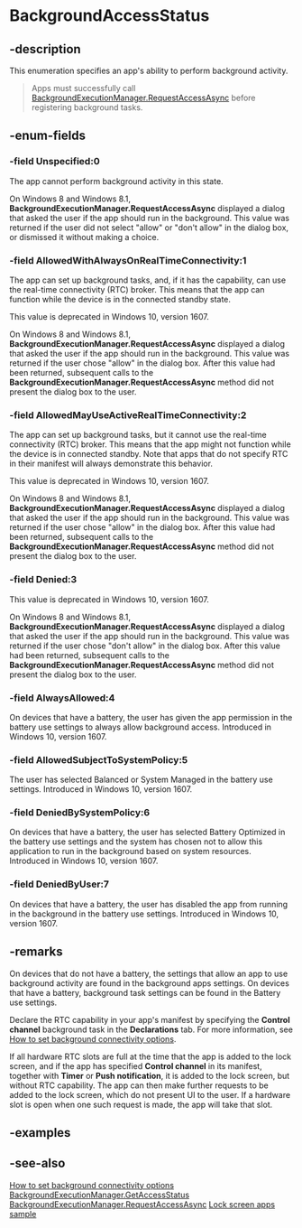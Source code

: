 ﻿---
-api-id: T:Windows.ApplicationModel.Background.BackgroundAccessStatus
-api-type: winrt enum
---

<!-- Enumeration syntax
public enum Windows.ApplicationModel.Background.BackgroundAccessStatus : int
-->

# BackgroundAccessStatus

## -description
This enumeration specifies an app's ability to perform background activity.

> Apps must successfully call [BackgroundExecutionManager.RequestAccessAsync](https://docs.microsoft.com/uwp/api/windows.applicationmodel.background.backgroundexecutionmanager#Windows_ApplicationModel_Background_BackgroundExecutionManager_RequestAccessAsync) before registering background tasks.

## -enum-fields
### -field Unspecified:0
The app cannot perform background activity in this state.

On Windows 8 and Windows 8.1, **BackgroundExecutionManager.RequestAccessAsync** displayed a dialog that asked the user if the app should run in the background. This value was returned if the user did not select "allow" or "don't allow" in the dialog box, or dismissed it without making a choice.

### -field AllowedWithAlwaysOnRealTimeConnectivity:1
The app can set up background tasks, and, if it has the capability, can use the real-time connectivity (RTC) broker. This means that the app can function while the device is in the connected standby state.

This value is deprecated in Windows 10, version 1607.

On Windows 8 and Windows 8.1, **BackgroundExecutionManager.RequestAccessAsync** displayed a dialog that asked the user if the app should run in the background. This value was returned if the user chose "allow" in the dialog box. After this value had been returned, subsequent calls to the **BackgroundExecutionManager.RequestAccessAsync** method did not present the dialog box to the user.

### -field AllowedMayUseActiveRealTimeConnectivity:2
The app can set up background tasks, but it cannot use the real-time connectivity (RTC) broker. This means that the app might not function while the device is in connected standby. Note that apps that do not specify RTC in their manifest will always demonstrate this behavior.

This value is deprecated in Windows 10, version 1607.

On Windows 8 and Windows 8.1, **BackgroundExecutionManager.RequestAccessAsync** displayed a dialog that asked the user if the app should run in the background. This value was returned if the user chose "allow" in the dialog box. After this value had been returned, subsequent calls to the **BackgroundExecutionManager.RequestAccessAsync** method did not present the dialog box to the user.

### -field Denied:3
This value is deprecated in Windows 10, version 1607.

On Windows 8 and Windows 8.1, **BackgroundExecutionManager.RequestAccessAsync** displayed a dialog that asked the user if the app should run in the background. This value was returned if the user chose "don't allow" in the dialog box. After this value had been returned, subsequent calls to the **BackgroundExecutionManager.RequestAccessAsync** method did not present the dialog box to the user.

### -field AlwaysAllowed:4
On devices that have a battery, the user has given the app permission in the battery use settings to always allow background access. Introduced in Windows 10, version 1607.

### -field AllowedSubjectToSystemPolicy:5
The user has selected Balanced or System Managed in the battery use settings. Introduced in Windows 10, version 1607.

### -field DeniedBySystemPolicy:6
On devices that have a battery, the user has selected Battery Optimized in the battery use settings and the system has chosen not to allow this application to run in the background based on system resources. Introduced in Windows 10, version 1607.

### -field DeniedByUser:7
On devices that have a battery, the user has disabled the app from running in the background in the battery use settings. Introduced in Windows 10, version 1607.

## -remarks
On devices that do not have a battery, the settings that allow an app to use background activity are found in the background apps settings. On devices that have a battery, background task settings can be found in the Battery use settings.

Declare the RTC capability in your app's manifest by specifying the **Control channel** background task in the **Declarations** tab. For more information, see [How to set background connectivity options](http://msdn.microsoft.com/library/b6042b5f-5cee-4dee-8cb4-8f376f878e97).

If all hardware RTC slots are full at the time that the app is added to the lock screen, and if the app has specified **Control channel** in its manifest, together with **Timer** or **Push notification**, it is added to the lock screen, but without RTC capability. The app can then make further requests to be added to the lock screen, which do not present UI to the user. If a hardware slot is open when one such request is made, the app will take that slot.

## -examples

## -see-also
[How to set background connectivity options](http://msdn.microsoft.com/library/b6042b5f-5cee-4dee-8cb4-8f376f878e97)
[BackgroundExecutionManager.GetAccessStatus](backgroundexecutionmanager_getaccessstatus.md)
[BackgroundExecutionManager.RequestAccessAsync](https://docs.microsoft.com/uwp/api/windows.applicationmodel.background.backgroundexecutionmanager#Windows_ApplicationModel_Background_BackgroundExecutionManager_RequestAccessAsync)
[Lock screen apps sample](http://go.microsoft.com/fwlink/p/?linkid=239970)
